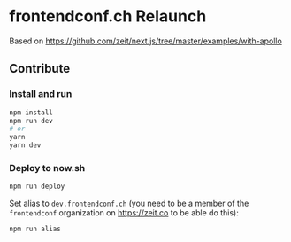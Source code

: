 # frontendconf.ch Relaunch

Based on https://github.com/zeit/next.js/tree/master/examples/with-apollo

## Contribute

### Install and run

```bash
npm install
npm run dev
# or
yarn
yarn dev
```

### Deploy to now.sh

```bash
npm run deploy
```

Set alias to `dev.frontendconf.ch` (you need to be a member of the `frontendconf` organization on https://zeit.co to be able do this):

```bash
npm run alias
```
